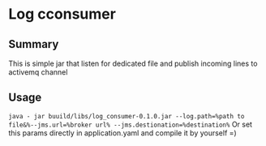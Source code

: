 # Log cconsumer


## Summary
This is simple jar that listen for dedicated file and publish incoming lines to activemq channel

## Usage
`java - jar buuild/libs/log_consumer-0.1.0.jar --log.path=%path to file&%--jms.url=%broker url% --jms.destionation=%destination%`
Or set this params directly in application.yaml and compile it by yourself =)